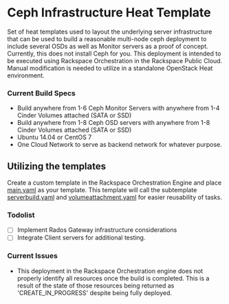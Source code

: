 # Ceph Infrastructure Heat Template
Set of heat templates used to layout the underlying server infrastructure that can be used to build a reasonable multi-node ceph deployment to include several OSDs as well as Monitor servers as a proof of concept. Currently, this does not install Ceph for you. This deployment is intended to be executed using Rackspace Orchestration in the Rackspace Public Cloud. Manual modification is needed to utilize in a standalone OpenStack Heat environment.

### Current Build Specs
* Build anywhere from 1-6 Ceph Monitor Servers with anywhere from 1-4 Cinder Volumes attached (SATA or SSD)
* Build anywhere from 1-8 Ceph OSD servers with anywhere from 1-8 Cinder Volumes attached (SATA or SSD)
* Ubuntu 14.04 or CentOS 7
* One Cloud Network to serve as backend network for whatever purpose.

## Utilizing the templates
Create a custom template in the Rackspace Orchestration Engine and place [main.yaml](https://raw.githubusercontent.com/Komish/heat-templates/master/ceph-infrastructure/main.yaml) as your template. This template will call the subtemplate [serverbuild.yaml](https://raw.githubusercontent.com/Komish/heat-templates/master/ceph-infrastructure/serverbuild.yaml) and [volumeattachment.yaml](https://raw.githubusercontent.com/Komish/heat-templates/master/ceph-infrastructure/volumeattachment.yaml) for easier reusability of tasks. 

### Todolist
- [ ] Implement Rados Gateway infrastructure considerations
- [ ] Integrate Client servers for additional testing.

### Current Issues
* This deployment in the Rackspace Orchestration engine does not properly identify all resources once the build is completed. This is a result of the state of those resources being returned as 'CREATE_IN_PROGRESS' despite being fully deployed. 
